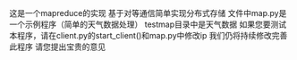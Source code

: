 这是一个mapreduce的实现
基于对等通信简单实现分布式存储
文件中map.py是一个示例程序（简单的天气数据处理）
testmap目录中是天气数据
如果您要测试本程序，请在client.py的start_client()和map.py中修改ip
我们仍将持续修改完善此程序
请您提出宝贵的意见

